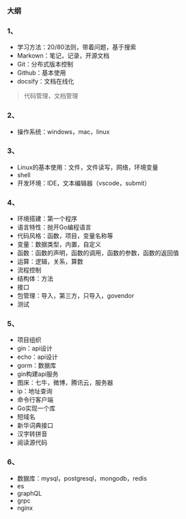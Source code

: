 ### 大纲

### 1、

- 学习方法：20/80法则，带着问题，基于搜索
- Markown：笔记，记录，开源文档
- Git：分布式版本控制
- Github：基本使用
- docsify：文档在线化

> 代码管理，文档管理

### 2、

- 操作系统：windows，mac，linux

### 3、

- Linux的基本使用：文件，文件读写，网络，环境变量
- shell
- 开发环境：IDE，文本编辑器（vscode，submit）

### 4、

- 环境搭建：第一个程序
- 语言特性：抛开Go编程语言
- 代码风格：函数，项目，变量名称等
- 变量：数据类型，内置，自定义
- 函数：函数的声明，函数的调用，函数的参数，函数的返回值
- 运算：逻辑，关系，算数
- 流程控制
- 结构体：方法
- 接口
- 包管理：导入，第三方，只导入，govendor
- 测试

### 5、

- 项目组织
- gin：api设计
- echo：api设计
- gorm：数据库
- gin构建api服务
- 图床：七牛，微博，腾讯云，服务器
- ip：地址查询
- 命令行客户端
- Go实现一个库
- 短域名
- 新华词典接口
- 汉字转拼音
- 阅读源代码

### 6、

- 数据库：mysql，postgresql，mongodb，redis
- es
- graphQL
- grpc
- nginx

